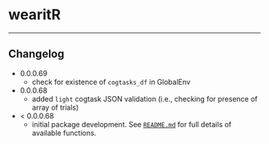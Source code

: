 # wearitR
----- 

## Changelog

  - 0.0.0.69
    - check for existence of `cogtasks_df` in GlobalEnv
  - 0.0.0.68
    - added `light` cogtask JSON validation (i.e., checking for presence of array of trials)
  - < 0.0.0.68
    - initial package development. See [`README.md`](`README.md`) for full details of available functions.
